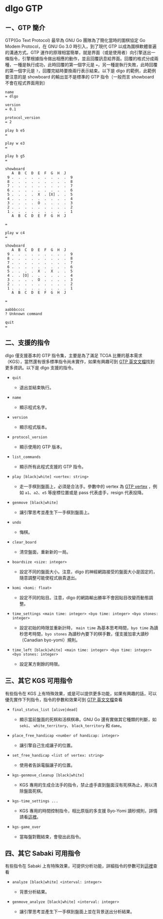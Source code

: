 # dlgo GTP

## ㄧ、GTP 簡介
GTP(Go Text Protocol) 最早為 GNU Go 團隊為了簡化當時的圍棋協定 Go Modem Protocol，在 GNU Go 3.0 時引入，到了現代 GTP 以成為圍棋軟體普遍的溝通方式。GTP 運作的原理相當簡單，就是界面（或是使用者）向引擎送出一條指令，引擎根據指令做出相應的動作，並且回覆訊息給界面。回覆的格式分成兩種，一種是執行成功，此時回覆的第一個字元是 ```=```，另一種是執行失敗，此時回覆的第一個字元是 ```?```，回覆完結時要換兩行表示結束。以下是 dlgo 的範例，此範例要注意的是 showboard 的輸出並不是標準的 GTP 指令（一般而言 showboard 不會在程式界面用到）

    name
    = dlgo
    
    version 
    = 0.1
    
    protocol_version
    = 2
    
    play b e5
    = 
    
    play w e3
    = 
    
    play b g5
    = 
    
    showboard
       A  B  C  D  E  F  G  H  J 
     9 .  .  .  .  .  .  .  .  .  9
     8 .  .  .  .  .  .  .  .  .  8
     7 .  .  .  .  .  .  .  .  .  7
     6 .  .  .  .  .  .  .  .  .  6
     5 .  .  .  .  X  . [X] .  .  5
     4 .  .  .  .  .  .  .  .  .  4
     3 .  .  .  .  O  .  .  .  .  3
     2 .  .  .  .  .  .  .  .  .  2
     1 .  .  .  .  .  .  .  .  .  1
       A  B  C  D  E  F  G  H  J 
    
    = 
    
    play w c4
    = 
    
    showboard
       A  B  C  D  E  F  G  H  J 
     9 .  .  .  .  .  .  .  .  .  9
     8 .  .  .  .  .  .  .  .  .  8
     7 .  .  .  .  .  .  .  .  .  7
     6 .  .  .  .  .  .  .  .  .  6
     5 .  .  .  .  X  .  X  .  .  5
     4 .  . [O] .  .  .  .  .  .  4
     3 .  .  .  .  O  .  .  .  .  3
     2 .  .  .  .  .  .  .  .  .  2
     1 .  .  .  .  .  .  .  .  .  1
       A  B  C  D  E  F  G  H  J 
    
    = 
    
    aabbbcccc
    ? Unknown command
    
    quit
    = 

## 二、支援的指令

dlgo 僅支援基本的 GTP 指令集，主要是為了滿足 TCGA 比賽的基本需求（KGS），當然還有很多標準指令尚未實作，如果有興趣可到 [GTP 英文文檔](https://www.gnu.org/software/gnugo/gnugo_19.html)找到更多資訊。以下是 dlgo 支援的指令。

   * `quit`
      * 退出並結束執行。

   * `name`
      * 顯示程式名字。

   * `version`
      * 顯示程式版本。

   * `protocol_version`
      * 顯示使用的 GTP 版本。

   * `list_commands`
      * 顯示所有此程式支援的 GTP 指令。

   * `play [black|white] <vertex: string>`
      * 走一手棋到盤面上，必須是合法手。參數中的 vertex 為 [GTP vertex](https://www.lysator.liu.se/~gunnar/gtp/gtp2-spec-draft2/gtp2-spec.html#SECTION00042000000000000000) ，例如 ```a1```、```a2```、```e5``` 等座標位置或是 pass 代表虛手，resign 代表投降。

   * `genmove [black|white]`
      * 讓引擎思考並產生下一手棋到盤面上。

   * `undo`
      * 悔棋。

   * `clear_board`
      * 清空盤面，重新新的一局。

   * `boardsize <size: integer>`
      * 設定不同的盤面大小。注意，dlgo 的神經網路接受的盤面大小是固定的，隨意調整可能使程式崩貴退出。

   * `komi <komi: float>`
      * 設定不同的貼目。注意，dlgo 的網路輸出勝率不會因貼目改變而動態調整。

   * `time_settings <main time: integer> <byo time: integer> <byo stones: integer>`
      * 設定初始的時限並重新計時， ```main time``` 為基本思考時間，```byo time``` 為讀秒思考時間，```byo stones``` 為讀秒內要下的棋手數，僅支援加拿大讀秒（Canadian byo-yomi）規則。

   * `time_left [black|white] <main time: integer> <byo time: integer> <byo stones: integer>`
      * 設定某方剩餘的時限。

## 三、其它 KGS 可用指令

有些指令在 KGS 上有特殊效果，或是可以提供更多功能，如果有興趣的話，可以優先實作下列指令，指令的參數和效果可到 [GTP 英文文檔](https://www.gnu.org/software/gnugo/gnugo_19.html)查看

   * `final_status_list [alive|dead]`
      * 顯示當前盤面的死棋和活棋棋串。GNU Go 還有實做其它種類的判斷，如 ```seki```、 ```white_territory```、 ```black_territory``` 和 ```dame```。

   * `place_free_handicap <number of handicap: integer>`
      * 讓引擎自己生成讓子的位置。
      
   * `set_free_handicap <list of vertex: string>`
      * 使用者告訴電腦讓子的位置。
      
   * `kgs-genmove_cleanup [black|white]`
      * KGS 專用的生成合法手的指令，禁止虛手直到盤面沒有死棋為止，用以清除盤面死棋。
      
   * `kgs-time_settings ...`
      * KGS 專用的時間控制指令，相比原版的多支援 Byo-Yomi 讀秒規則，詳情請看[這裡](https://www.gokgs.com/help/timesystems.html)。
      
   * `kgs-game_over`
      * 當每盤對戰結束，會發出此指令。


## 四、其它 Sabaki 可用指令

有些指令在 Sabaki 上有特殊效果，可提供分析功能，詳細指令的參數可到[這裡](https://github.com/SabakiHQ/Sabaki/blob/master/docs/guides/engine-analysis-integration.md)查看

   * `analyze [black|white] <interval: integer>`
      * 背景分析結果。
      
   * `genmove_analyze [black|white] <interval: integer>`
      * 讓引擎思考並產生下一手棋到盤面上並在背景送出分析結果。

